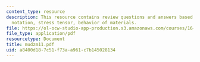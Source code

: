 ```yaml
---
content_type: resource
description: This resource contains review questions and answers based on Einstein
  notation, stress tensor, behavior of materials.
file: https://ol-ocw-studio-app-production.s3.amazonaws.com/courses/16-01-unified-engineering-i-ii-iii-iv-fall-2005-spring-2006/a8400d187c51f73aa961c7b145028134_mudzm11.pdf
file_type: application/pdf
resourcetype: Document
title: mudzm11.pdf
uid: a8400d18-7c51-f73a-a961-c7b145028134
---
```

